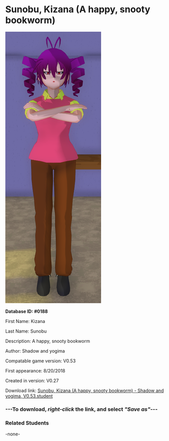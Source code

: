 # Sunobu, Kizana (A happy, snooty bookworm)

<img src="../../Files/Images/Sunobu, Kizana (A happy, snooty bookworm).png" title="Sunobu, Kizana (A happy, snooty bookworm) - Shadow and yogima, V0.53">

**Database ID: #0188**

First Name: Kizana

Last Name: Sunobu

Description: A happy, snooty bookworm

Author: Shadow and yogima

Compatable game version: V0.53

First appearance: 8/20/2018

Created in version: V0.27

Download link: <a href="https://raw.githubusercontent.com/Arbiter1223/Daigaku-Gurashi-Custom-Students/master/Files/Student%20Files/Sunobu%2C%20Kizana%20(A%20happy%2C%20snooty%20bookworm)%20-%20Shadow%20and%20yogima%2C%20V0.53.student">Sunobu, Kizana (A happy, snooty bookworm) - Shadow and yogima, V0.53.student</a>

### ---**To download, _right-click_ the link, and select _"Save as"_**---

### Related Students

-none-
